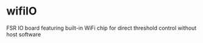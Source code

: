# wifiIO
FSR IO board featuring built-in WiFi chip for direct threshold control without host software
